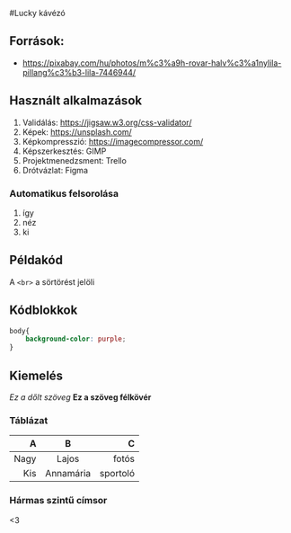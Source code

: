 #Lucky kávézó

## Források:
- https://pixabay.com/hu/photos/m%c3%a9h-rovar-halv%c3%a1nylila-pillang%c3%b3-lila-7446944/

## Használt alkalmazások
1. Validálás: https://jigsaw.w3.org/css-validator/
2. Képek: https://unsplash.com/
3. Képkompresszió: https://imagecompressor.com/
4. Képszerkesztés: GIMP
5. Projektmenedzsment: Trello
6. Drótvázlat: Figma

### Automatikus felsorolása
1. így
1. néz
1. ki

## Példakód
A `<br>` a sörtörést jelöli

## Kódblokkok

```css
body{
    background-color: purple;
}
```

## Kiemelés
_Ez a dőlt szöveg_
__Ez a szöveg félkövér__

### Táblázat
|A  |B  |C     |
|--:|:-:|-----:|
|Nagy|Lajos|fotós    |
|Kis|Annamária|sportoló  |



### Hármas szintű címsor

<3
